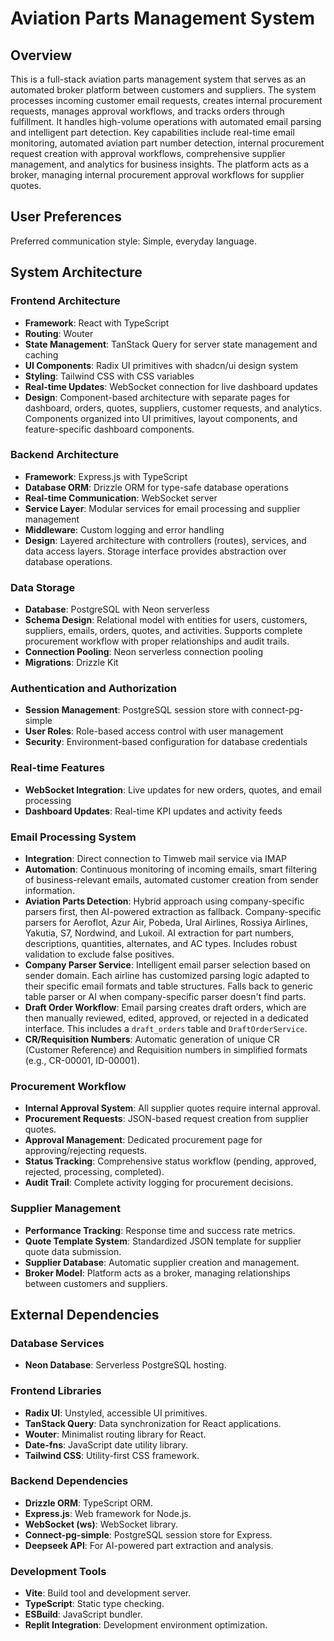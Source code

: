 # Aviation Parts Management System

## Overview

This is a full-stack aviation parts management system that serves as an automated broker platform between customers and suppliers. The system processes incoming customer email requests, creates internal procurement requests, manages approval workflows, and tracks orders through fulfillment. It handles high-volume operations with automated email parsing and intelligent part detection. Key capabilities include real-time email monitoring, automated aviation part number detection, internal procurement request creation with approval workflows, comprehensive supplier management, and analytics for business insights. The platform acts as a broker, managing internal procurement approval workflows for supplier quotes.

## User Preferences

Preferred communication style: Simple, everyday language.

## System Architecture

### Frontend Architecture
- **Framework**: React with TypeScript
- **Routing**: Wouter
- **State Management**: TanStack Query for server state management and caching
- **UI Components**: Radix UI primitives with shadcn/ui design system
- **Styling**: Tailwind CSS with CSS variables
- **Real-time Updates**: WebSocket connection for live dashboard updates
- **Design**: Component-based architecture with separate pages for dashboard, orders, quotes, suppliers, customer requests, and analytics. Components organized into UI primitives, layout components, and feature-specific dashboard components.

### Backend Architecture
- **Framework**: Express.js with TypeScript
- **Database ORM**: Drizzle ORM for type-safe database operations
- **Real-time Communication**: WebSocket server
- **Service Layer**: Modular services for email processing and supplier management
- **Middleware**: Custom logging and error handling
- **Design**: Layered architecture with controllers (routes), services, and data access layers. Storage interface provides abstraction over database operations.

### Data Storage
- **Database**: PostgreSQL with Neon serverless
- **Schema Design**: Relational model with entities for users, customers, suppliers, emails, orders, quotes, and activities. Supports complete procurement workflow with proper relationships and audit trails.
- **Connection Pooling**: Neon serverless connection pooling
- **Migrations**: Drizzle Kit

### Authentication and Authorization
- **Session Management**: PostgreSQL session store with connect-pg-simple
- **User Roles**: Role-based access control with user management
- **Security**: Environment-based configuration for database credentials

### Real-time Features
- **WebSocket Integration**: Live updates for new orders, quotes, and email processing
- **Dashboard Updates**: Real-time KPI updates and activity feeds

### Email Processing System
- **Integration**: Direct connection to Timweb mail service via IMAP
- **Automation**: Continuous monitoring of incoming emails, smart filtering of business-relevant emails, automated customer creation from sender information.
- **Aviation Parts Detection**: Hybrid approach using company-specific parsers first, then AI-powered extraction as fallback. Company-specific parsers for Aeroflot, Azur Air, Pobeda, Ural Airlines, Rossiya Airlines, Yakutia, S7, Nordwind, and Lukoil. AI extraction for part numbers, descriptions, quantities, alternates, and AC types. Includes robust validation to exclude false positives.
- **Company Parser Service**: Intelligent email parser selection based on sender domain. Each airline has customized parsing logic adapted to their specific email formats and table structures. Falls back to generic table parser or AI when company-specific parser doesn't find parts.
- **Draft Order Workflow**: Email parsing creates draft orders, which are then manually reviewed, edited, approved, or rejected in a dedicated interface. This includes a `draft_orders` table and `DraftOrderService`.
- **CR/Requisition Numbers**: Automatic generation of unique CR (Customer Reference) and Requisition numbers in simplified formats (e.g., CR-00001, ID-00001).

### Procurement Workflow
- **Internal Approval System**: All supplier quotes require internal approval.
- **Procurement Requests**: JSON-based request creation from supplier quotes.
- **Approval Management**: Dedicated procurement page for approving/rejecting requests.
- **Status Tracking**: Comprehensive status workflow (pending, approved, rejected, processing, completed).
- **Audit Trail**: Complete activity logging for procurement decisions.

### Supplier Management
- **Performance Tracking**: Response time and success rate metrics.
- **Quote Template System**: Standardized JSON template for supplier quote data submission.
- **Supplier Database**: Automatic supplier creation and management.
- **Broker Model**: Platform acts as a broker, managing relationships between customers and suppliers.

## External Dependencies

### Database Services
- **Neon Database**: Serverless PostgreSQL hosting.

### Frontend Libraries
- **Radix UI**: Unstyled, accessible UI primitives.
- **TanStack Query**: Data synchronization for React applications.
- **Wouter**: Minimalist routing library for React.
- **Date-fns**: JavaScript date utility library.
- **Tailwind CSS**: Utility-first CSS framework.

### Backend Dependencies
- **Drizzle ORM**: TypeScript ORM.
- **Express.js**: Web framework for Node.js.
- **WebSocket (ws)**: WebSocket library.
- **Connect-pg-simple**: PostgreSQL session store for Express.
- **Deepseek API**: For AI-powered part extraction and analysis.

### Development Tools
- **Vite**: Build tool and development server.
- **TypeScript**: Static type checking.
- **ESBuild**: JavaScript bundler.
- **Replit Integration**: Development environment optimization.